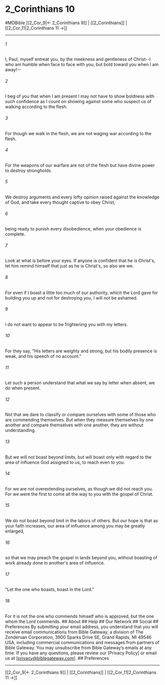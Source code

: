 # 2_Corinthians 10
#MDBible
[[2_Cor_9|← 2_Corinthians 9]] | [[2_Corinthians]] | [[2_Cor_11|2_Corinthians 11 →]]

***


###### 1 
I, Paul, myself entreat you, by the meekness and gentleness of Christ--I who am humble when face to face with you, but bold toward you when I am away!-- 

###### 2 
I beg of you that when I am present I may not have to show boldness with such confidence as I count on showing against some who suspect us of walking according to the flesh. 

###### 3 
For though we walk in the flesh, we are not waging war according to the flesh. 

###### 4 
For the weapons of our warfare are not of the flesh but have divine power to destroy strongholds. 

###### 5 
We destroy arguments and every lofty opinion raised against the knowledge of God, and take every thought captive to obey Christ, 

###### 6 
being ready to punish every disobedience, when your obedience is complete. 

###### 7 
Look at what is before your eyes. If anyone is confident that he is Christ's, let him remind himself that just as he is Christ's, so also are we. 

###### 8 
For even if I boast a little too much of our authority, which the Lord gave for building you up and not for destroying you, I will not be ashamed. 

###### 9 
I do not want to appear to be frightening you with my letters. 

###### 10 
For they say, "His letters are weighty and strong, but his bodily presence is weak, and his speech of no account." 

###### 11 
Let such a person understand that what we say by letter when absent, we do when present. 

###### 12 
Not that we dare to classify or compare ourselves with some of those who are commending themselves. But when they measure themselves by one another and compare themselves with one another, they are without understanding. 

###### 13 
But we will not boast beyond limits, but will boast only with regard to the area of influence God assigned to us, to reach even to you. 

###### 14 
For we are not overextending ourselves, as though we did not reach you. For we were the first to come all the way to you with the gospel of Christ. 

###### 15 
We do not boast beyond limit in the labors of others. But our hope is that as your faith increases, our area of influence among you may be greatly enlarged, 

###### 16 
so that we may preach the gospel in lands beyond you, without boasting of work already done in another's area of influence. 

###### 17 
"Let the one who boasts, boast in the Lord." 

###### 18 
For it is not the one who commends himself who is approved, but the one whom the Lord commends. ## About ## Help ## Our Network ## Social ## Preferences By submitting your email address, you understand that you will receive email communications from Bible Gateway, a division of The Zondervan Corporation, 3900 Sparks Drive SE, Grand Rapids, MI 49546 USA, including commercial communications and messages from partners of Bible Gateway. You may unsubscribe from Bible Gateway&rsquo;s emails at any time. If you have any questions, please review our [Privacy Policy] or email us at [privacy@biblegateway.com]. ## Preferences

***

[[2_Cor_9|← 2_Corinthians 9]] | [[2_Corinthians]] | [[2_Cor_11|2_Corinthians 11 →]]
